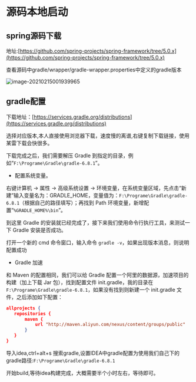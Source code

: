 # 源码本地启动

## spring源码下载

地址:[https://github.com/spring-projects/spring-framework/tree/5.0.x](https://github.com/spring-projects/spring-framework/tree/5.0.x)

查看源码中gradle/wrapper/gradle-wrapper.properties中定义的gradle版本

![image-20210215001939965](https://gitee.com/Zeebrary/PicBed/raw/master/img/image-20210215001939965.png)

## gradle配置

下载地址：[https://services.gradle.org/distributions](https://services.gradle.org/distributions)

选择对应版本,本人直接使用浏览器下载，速度慢的离谱,右键复制下载链接，使用某雷下载会快很多。

下载完成之后，我们需要解压 Gradle 到指定的目录，例如“`F:\Programe\Gradle\gradle-6.8.1`”。

- 配置系统变量。

右键计算机 -> 属性 -> 高级系统设置 -> 环境变量，在系统变量区域，先点击“新建”输入变量名为：GRADLE_HOME，变量值为：`F:\Programe\Gradle\gradle-6.8.1`（根据自己的路径填写）；再找到 Path 环境变量，新增配置“`%GRADLE_HOME%\bin`”。

到这里 Gradle 的安装就已经完成了，接下来我们使用命令行执行工具，来测试一下 Gradle 安装是否成功。

打开一个新的 cmd 命令窗口，输入命令 `gradle -v`，如果出现版本消息，则说明配置成功

- Gradle 加速

和 Maven 的配置相同，我们可以给 Gradle 配置一个阿里的数据源，加速项目的构建（加上下载 Jar 包），找到配置文件 init.gradle，我的目录在 `F:\Programe\Gradle\gradle-6.8.1`，如果没有找到则新建一个 init.gradle 文件，之后添加如下配置：

```json
allprojects {
   repositories {
       maven {
           url "http://maven.aliyun.com/nexus/content/groups/public"
       }
   }
}
```

导入idea,ctrl+alt+s 搜索gradle,设置IDEA中gradle配置为使用我们自己下的gradle路径:`F:\Programe\Gradle\gradle-6.8.1`

开始build,等待idea构建完成，大概需要半个小时左右，等待即可。